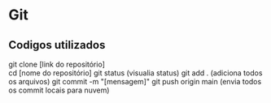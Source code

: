 # Git 
## Codigos utilizados 

git clone [link do repositório] <br>
cd [nome do repositório] 
git status (visualia status)
git add . (adiciona todos os arquivos)
git commit -m "[mensagem]"
git push origin main (envia todos os commit locais para nuvem)

